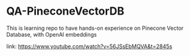 # QA-PineconeVectorDB
This is learning repo to have hands-on experience on Pinecone Vector Database, with OpenAI embeddings 

link: https://www.youtube.com/watch?v=56JSsEbMQVA&t=2845s
